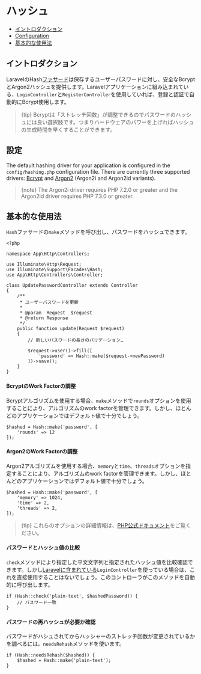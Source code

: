 # ハッシュ

- [イントロダクション](#introduction)
- [Configuration](#configuration)
- [基本的な使用法](#basic-usage)

<a name="introduction"></a>
## イントロダクション

LaravelのHash[ファサード](/docs/{{version}}/facades)は保存するユーザーパスワードに対し、安全なBcryptとArgon2ハッシュを提供します。Laravelアプリケーションに組み込まれている、`LoginController`と`RegisterController`を使用していれば、登録と認証で自動的にBcrypt使用します。

> {tip} Bcryptは「ストレッチ回数」が調整できるのでパスワードのハッシュには良い選択肢です。つまりハードウェアのパワーを上げればハッシュの生成時間を早くすることができます。

<a name="configuration"></a>
## 設定

The default hashing driver for your application is configured in the `config/hashing.php` configuration file. There are currently three supported drivers: [Bcrypt](https://en.wikipedia.org/wiki/Bcrypt) and [Argon2](https://en.wikipedia.org/wiki/Argon2) (Argon2i and Argon2id variants).

> {note} The Argon2i driver requires PHP 7.2.0 or greater and the Argon2id driver requires PHP 7.3.0 or greater.

<a name="basic-usage"></a>
## 基本的な使用法

`Hash`ファサードの`make`メソッドを呼び出し、パスワードをハッシュできます。

    <?php

    namespace App\Http\Controllers;

    use Illuminate\Http\Request;
    use Illuminate\Support\Facades\Hash;
    use App\Http\Controllers\Controller;

    class UpdatePasswordController extends Controller
    {
        /**
         * ユーザーパスワードを更新
         *
         * @param  Request  $request
         * @return Response
         */
        public function update(Request $request)
        {
            // 新しいパスワードの長さのバリデーション…

            $request->user()->fill([
                'password' => Hash::make($request->newPassword)
            ])->save();
        }
    }

#### BcryptのWork Factorの調整

Bcryptアルゴリズムを使用する場合、`make`メソッドで`rounds`オプションを使用することにより、アルゴリズムのwork factorを管理できます。しかし、ほとんどのアプリケーションではデフォルト値で十分でしょう。

    $hashed = Hash::make('password', [
        'rounds' => 12
    ]);

#### Argon2のWork Factorの調整

Argon2アルゴリズムを使用する場合、`memory`と`time`、`threads`オプションを指定することにより、アルゴリズムのwork factorを管理できます。しかし、ほとんどのアプリケーションではデフォルト値で十分でしょう。

    $hashed = Hash::make('password', [
        'memory' => 1024,
        'time' => 2,
        'threads' => 2,
    ]);

> {tip} これらのオプションの詳細情報は、[PHP公式ドキュメント](http://php.net/manual/ja/function.password-hash.php)をご覧ください。

#### パスワードとハッシュ値の比較

`check`メソッドにより指定した平文文字列と指定されたハッシュ値を比較確認できます。しかし[Laravelに含まれている](/docs/{{version}}/authentication)`LoginController`を使っている場合は、これを直接使用することはないでしょう。このコントローラがこのメソッドを自動的に呼び出します。

    if (Hash::check('plain-text', $hashedPassword)) {
        // パスワード一致
    }

#### パスワードの再ハッシュが必要か確認

パスワードがハシュされてからハッシャーのストレッチ回数が変更されているかを調べるには、`needsRehash`メソッドを使います。

    if (Hash::needsRehash($hashed)) {
        $hashed = Hash::make('plain-text');
    }
